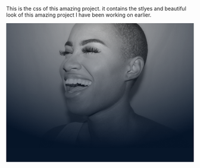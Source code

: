 This is the css of this amazing project. it contains the stlyes and beautiful look of this amazing project I have been working on earlier.

<img src="./assets/images/background.png" alt="background image" >